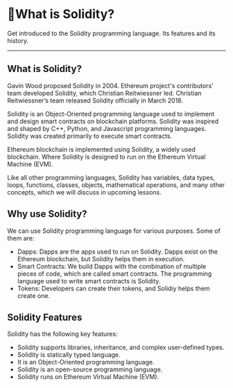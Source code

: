 <h1> 👀What is Solidity? </h1>
Get introduced to the Solidity programming language. Its features and its history.

---

## What is Solidity?

Gavin Wood proposed Solidity in 2004. Ethereum project's contributors' team developed Solidity, which Christian Reitwiessner led. 
Christian Reitwiessner’s team released Solidity officially in March 2018.

Solidity is an Object-Oriented programming language used to implement and design smart contracts on blockchain platforms. 
Solidity was inspired and shaped by C++, Python, and Javascript programming languages. Solidity was created primarily to execute smart contracts.

Ethereum blockchain is implemented using Solidity, a widely used blockchain. Where Solidity is designed to run on the Ethereum Virtual Machine (EVM).

Like all other programming languages, Solidity has variables, data types, loops, functions, classes, objects, mathematical operations, 
and many other concepts, which we will discuss in upcoming lessons.

## Why use Solidity?

We can use Solidity programming language for various purposes. Some of them are:
* Dapps: Dapps are the apps used to run on Solidity. Dapps exist on the Ethereum blockchain, but Solidity helps them in execution.
* Smart Contracts: We build Dapps with the combination of multiple pieces of code, which are called smart contracts. The programming language used to write smart contracts is Solidity.
* Tokens: Developers can create their tokens, and Solidiy helps them create one.

## Solidity Features

Solidity has the following key features:
* Solidity supports libraries, inheritance, and complex user-defined types.
* Solidity is statically typed language.
* It is an Object-Oriented programming language.
* Solidity is an open-source programming language.
* Solidity runs on Ethereum Virtual Machine (EVM).
